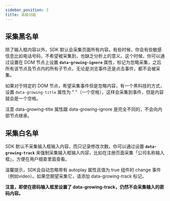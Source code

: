 ```yaml
---
sidebar_position: 3
title: 高级功能
---
```


## 采集黑名单

除了输入框内容以外，SDK 默认会采集页面所有内容。有些时候，你会有些敏感信息比如电话号码，不希望被采集到，也缺乏分析上的意义。这个时候，你可以通过设置在 DOM 节点上设置 **`data-growing-ignore`** 属性，标记为忽略采集，之后所有该节点及节点内的所有子节点，无论是浏览事件还是点击事件，都不会被采集。

如果对于特定的 DOM 节点，希望采集事件但是忽略内容，有一个黑科技的方式，设置 `data-growing-title` 属性为 " "（一个空格），这样会采集到事件，但是内容就会是一个空格。

注意 data-growing-title 属性跟 data-growing-ignore 是完全不同的，不会向内部节点继承。

## 采集白名单

SDK 默认不采集输入框输入内容，而只记录修改次数。你可以通过设置 **`data-growing-track`** 来强制采集输入框输入内容，比如在注册页面采集「公司名称输入框」，方便在用户细查里面查看。

温馨提示，SDK会自动忽略带有 autoplay 属性且值为 true 组件的 change 事件（例如video）。如果您期望采集它，请添加 data-growing-track 标记。

**注意，即使在密码输入框里设置了 data-growing-track，仍然不会采集输入的密码内容。**
